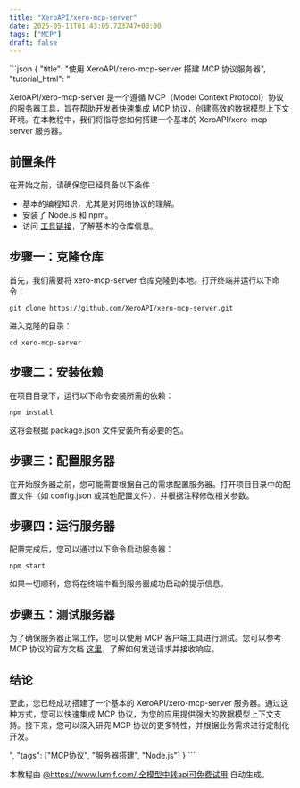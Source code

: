 ```yaml
---
title: "XeroAPI/xero-mcp-server"
date: 2025-05-11T01:43:05.723747+00:00
tags: ["MCP"]
draft: false
---
```


<p>```json
{
  "title": "使用 XeroAPI/xero-mcp-server 搭建 MCP 协议服务器",
  "tutorial_html": "<p>XeroAPI/xero-mcp-server 是一个遵循 MCP（Model Context Protocol）协议的服务器工具，旨在帮助开发者快速集成 MCP 协议，创建高效的数据模型上下文环境。在本教程中，我们将指导您如何搭建一个基本的 XeroAPI/xero-mcp-server 服务器。</p><h2>前置条件</h2><p>在开始之前，请确保您已经具备以下条件：</p><ul><li>基本的编程知识，尤其是对网络协议的理解。</li><li>安装了 Node.js 和 npm。</li><li>访问 <a href=\"https://github.com/XeroAPI/xero-mcp-server\">工具链接</a>，了解基本的仓库信息。</li></ul><h2>步骤一：克隆仓库</h2><p>首先，我们需要将 xero-mcp-server 仓库克隆到本地。打开终端并运行以下命令：</p><pre><code>git clone https://github.com/XeroAPI/xero-mcp-server.git</code></pre><p>进入克隆的目录：</p><pre><code>cd xero-mcp-server</code></pre><h2>步骤二：安装依赖</h2><p>在项目目录下，运行以下命令安装所需的依赖：</p><pre><code>npm install</code></pre><p>这将会根据 package.json 文件安装所有必要的包。</p><h2>步骤三：配置服务器</h2><p>在开始服务器之前，您可能需要根据自己的需求配置服务器。打开项目目录中的配置文件（如 config.json 或其他配置文件），并根据注释修改相关参数。</p><h2>步骤四：运行服务器</h2><p>配置完成后，您可以通过以下命令启动服务器：</p><pre><code>npm start</code></pre><p>如果一切顺利，您将在终端中看到服务器成功启动的提示信息。</p><h2>步骤五：测试服务器</h2><p>为了确保服务器正常工作，您可以使用 MCP 客户端工具进行测试。您可以参考 MCP 协议的官方文档 <a href=\"https://modelcontextprotocol.io/introduction\">这里</a>，了解如何发送请求并接收响应。</p><h2>结论</h2><p>至此，您已经成功搭建了一个基本的 XeroAPI/xero-mcp-server 服务器。通过这种方式，您可以快速集成 MCP 协议，为您的应用提供强大的数据模型上下文支持。接下来，您可以深入研究 MCP 协议的更多特性，并根据业务需求进行定制化开发。</p>",
  "tags": ["MCP协议", "服务器搭建", "Node.js"]
}
```</p><p>本教程由 <a href="https://www.lumjf.com/" target="_blank">@https://www.lumjf.com/ 全模型中转api可免费试用</a> 自动生成。</p>
